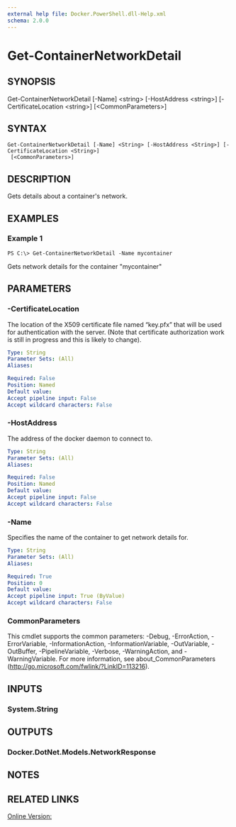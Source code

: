 ```yaml
---
external help file: Docker.PowerShell.dll-Help.xml
schema: 2.0.0
---
```


# Get-ContainerNetworkDetail
## SYNOPSIS
Get-ContainerNetworkDetail \[-Name\] \<string\> \[-HostAddress \<string\>\] \[-CertificateLocation \<string\>\] \[\<CommonParameters\>\]
## SYNTAX

```
Get-ContainerNetworkDetail [-Name] <String> [-HostAddress <String>] [-CertificateLocation <String>]
 [<CommonParameters>]
```

## DESCRIPTION
Gets details about a container's network.
## EXAMPLES

### Example 1
```
PS C:\> Get-ContainerNetworkDetail -Name mycontainer
```

Gets network details for the container "mycontainer"
## PARAMETERS

### -CertificateLocation
The location of the X509 certificate file named “key.pfx” that will be used for authentication with the server.  (Note that certificate authorization work is still in progress and this is likely to change).





```yaml
Type: String
Parameter Sets: (All)
Aliases: 

Required: False
Position: Named
Default value: 
Accept pipeline input: False
Accept wildcard characters: False
```

### -HostAddress
The address of the docker daemon to connect to.





```yaml
Type: String
Parameter Sets: (All)
Aliases: 

Required: False
Position: Named
Default value: 
Accept pipeline input: False
Accept wildcard characters: False
```

### -Name
Specifies the name of the container to get network details for. 





```yaml
Type: String
Parameter Sets: (All)
Aliases: 

Required: True
Position: 0
Default value: 
Accept pipeline input: True (ByValue)
Accept wildcard characters: False
```

### CommonParameters
This cmdlet supports the common parameters: -Debug, -ErrorAction, -ErrorVariable, -InformationAction, -InformationVariable, -OutVariable, -OutBuffer, -PipelineVariable, -Verbose, -WarningAction, and -WarningVariable. For more information, see about_CommonParameters (http://go.microsoft.com/fwlink/?LinkID=113216).
## INPUTS

### System.String

## OUTPUTS

### Docker.DotNet.Models.NetworkResponse

## NOTES

## RELATED LINKS

[Online Version:]()






